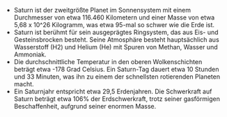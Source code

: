 * Saturn ist der zweitgrößte Planet im Sonnensystem mit einem Durchmesser von etwa 116.460 Kilometern und einer Masse von etwa 5,68 x 10^26 Kilogramm, was etwa 95-mal so schwer wie die Erde ist.
* Saturn ist berühmt für sein ausgeprägtes Ringsystem, das aus Eis- und Gesteinsbrocken besteht. Seine Atmosphäre besteht hauptsächlich aus Wasserstoff (H2) und Helium (He) mit Spuren von Methan, Wasser und Ammoniak. 
* Die durchschnittliche Temperatur in den oberen Wolkenschichten beträgt etwa -178 Grad Celsius. Ein Saturn-Tag dauert etwa 10 Stunden und 33 Minuten, was ihn zu einem der schnellsten rotierenden Planeten macht. 
* Ein Saturnjahr entspricht etwa 29,5 Erdenjahren. Die Schwerkraft auf Saturn beträgt etwa 106% der Erdschwerkraft, trotz seiner gasförmigen Beschaffenheit, aufgrund seiner enormen Masse.
